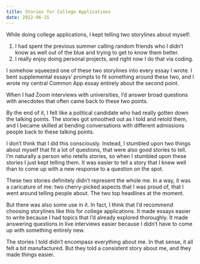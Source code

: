 ```yaml
---
title: Stories for College Applications
date: 2022-06-15
---
```


While doing college applications, I kept telling two storylines about myself:

1. I had spent the previous summer calling random friends who I didn’t know as well out of the blue and trying to get to know them better.
2. I really enjoy doing personal projects, and right now I do that via coding.

I somehow squeezed one of these two storylines into every essay I wrote. I bent supplemental essays’ prompts to fit something around these two, and I wrote my central Common App essay entirely about the second point.

When I had Zoom interviews with universities, I’d answer broad questions with anecdotes that often came back to these two points.

By the end of it, I felt like a political candidate who had really gotten down the talking points. The stories got smoothed out as I told and retold them, and I became skilled at bending conversations with different admissions people back to these talking points.

I don’t think that I did this consciously. Instead, I stumbled upon two things about myself that fit a lot of questions, that were also good stories to tell. I’m naturally a person who retells stories, so when I stumbled upon these stories I just kept telling them. It was easier to tell a story that I knew well than to come up with a new response to a question on the spot.

These two stories definitely didn’t represent the whole me. In a way, it was a caricature of me: two cherry-picked aspects that I was proud of, that I went around telling people about. The two top headlines at the moment.

But there was also some use in it. In fact, I think that I’d recommend choosing storylines like this for college applications. It made essays easier to write because I had topics that I’d already explored thoroughly. It made answering questions in live interviews easier because I didn’t have to come up with something entirely new.

The stories I told didn’t encompass everything about me. In that sense, it all felt a bit manufactured. But they told a consistent story about me, and they made things easier.
